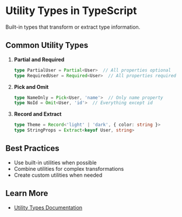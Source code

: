 # Utility Types in TypeScript

Built-in types that transform or extract type information.

## Common Utility Types

1. **Partial and Required**
   ```typescript
   type PartialUser = Partial<User>  // All properties optional
   type RequiredUser = Required<User>  // All properties required
   ```

2. **Pick and Omit**
   ```typescript
   type NameOnly = Pick<User, 'name'>  // Only name property
   type NoId = Omit<User, 'id'>  // Everything except id
   ```

3. **Record and Extract**
   ```typescript
   type Theme = Record<'light' | 'dark', { color: string }>
   type StringProps = Extract<keyof User, string>
   ```

## Best Practices
- Use built-in utilities when possible
- Combine utilities for complex transformations
- Create custom utilities when needed

## Learn More
- [Utility Types Documentation](https://www.typescriptlang.org/docs/handbook/utility-types.html)